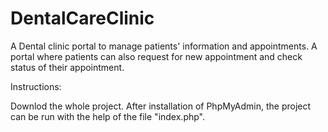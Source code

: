 # DentalCareClinic
A Dental clinic portal to manage patients' information and appointments. A portal where patients can also request for new appointment and check status of their appointment.

Instructions:

Downlod the whole project. After installation of PhpMyAdmin, the project can be run with the help of the file "index.php".
